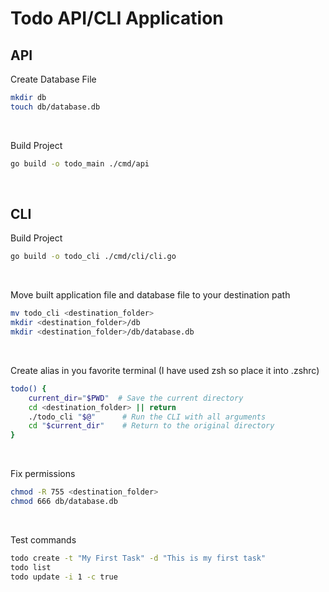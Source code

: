 # Todo API/CLI Application

## API
Create Database File
```bash
mkdir db
touch db/database.db
```
<br />

Build Project
```bash
go build -o todo_main ./cmd/api
```

<br />

## CLI
Build Project
```bash
go build -o todo_cli ./cmd/cli/cli.go 
```
<br />

Move built application file and database file to your destination path
```bash
mv todo_cli <destination_folder>
mkdir <destination_folder>/db
mkdir <destination_folder>/db/database.db
```
<br />

Create alias in you favorite terminal (I have used zsh so place it into .zshrc)
```bash
todo() {
    current_dir="$PWD"  # Save the current directory
    cd <destination_folder> || return
    ./todo_cli "$@"      # Run the CLI with all arguments
    cd "$current_dir"    # Return to the original directory
}
```
<br />

Fix permissions
```bash
chmod -R 755 <destination_folder>
chmod 666 db/database.db
```
<br />

Test commands
```bash
todo create -t "My First Task" -d "This is my first task"
todo list
todo update -i 1 -c true
```